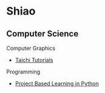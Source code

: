 # Shiao

## Computer Science

Computer Graphics

- [Taichi Tutorials](https://github.com/Shiao-Computing-Volumes/taichi-tutorials)


Programming

- [Project Based Learning in Python](https://github.com/Shiao-Computing-Volumes/project-based-learning-in-python)

